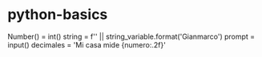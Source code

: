 # python-basics

Number() = int() 
string = f'' || string_variable.format('Gianmarco')
prompt = input()
decimales = 'Mi casa mide {numero:.2f}'
